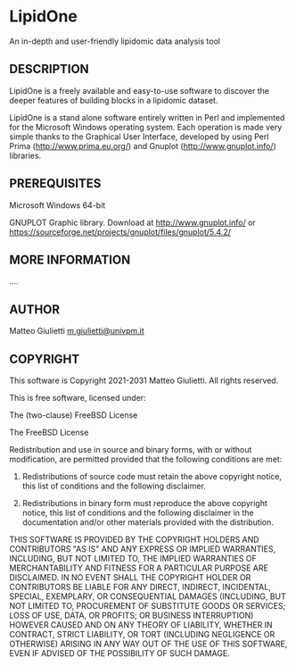 # LipidOne
An in-depth and user-friendly lipidomic data analysis tool


DESCRIPTION
-----------

LipidOne is a freely available and easy-to-use software to discover the deeper features of building blocks in a lipidomic dataset. 


LipidOne is a stand alone software entirely written in Perl and implemented for the Microsoft Windows operating system. Each operation is made very simple thanks to the Graphical User Interface, developed by using Perl Prima (http://www.prima.eu.org/) and Gnuplot (http://www.gnuplot.info/) libraries. 

PREREQUISITES
-------------
Microsoft Windows 64-bit

GNUPLOT Graphic library. Download at http://www.gnuplot.info/ or https://sourceforge.net/projects/gnuplot/files/gnuplot/5.4.2/


MORE INFORMATION
----------------
....

AUTHOR
------
Matteo Giulietti m.giulietti@univpm.it























COPYRIGHT
--------
This software is
Copyright 2021-2031 Matteo Giulietti. All rights reserved.

This is free software, licensed under:

  The (two-clause) FreeBSD License

The FreeBSD License

Redistribution and use in source and binary forms, with or without
modification, are permitted provided that the following conditions are
met:

  1. Redistributions of source code must retain the above copyright
     notice, this list of conditions and the following disclaimer.

  2. Redistributions in binary form must reproduce the above copyright
     notice, this list of conditions and the following disclaimer in the
     documentation and/or other materials provided with the
     distribution.

THIS SOFTWARE IS PROVIDED BY THE COPYRIGHT HOLDERS AND CONTRIBUTORS
"AS IS" AND ANY EXPRESS OR IMPLIED WARRANTIES, INCLUDING, BUT NOT
LIMITED TO, THE IMPLIED WARRANTIES OF MERCHANTABILITY AND FITNESS FOR
A PARTICULAR PURPOSE ARE DISCLAIMED. IN NO EVENT SHALL THE COPYRIGHT
HOLDER OR CONTRIBUTORS BE LIABLE FOR ANY DIRECT, INDIRECT, INCIDENTAL,
SPECIAL, EXEMPLARY, OR CONSEQUENTIAL DAMAGES (INCLUDING, BUT NOT
LIMITED TO, PROCUREMENT OF SUBSTITUTE GOODS OR SERVICES; LOSS OF USE,
DATA, OR PROFITS; OR BUSINESS INTERRUPTION) HOWEVER CAUSED AND ON ANY
THEORY OF LIABILITY, WHETHER IN CONTRACT, STRICT LIABILITY, OR TORT
(INCLUDING NEGLIGENCE OR OTHERWISE) ARISING IN ANY WAY OUT OF THE USE
OF THIS SOFTWARE, EVEN IF ADVISED OF THE POSSIBILITY OF SUCH DAMAGE.
